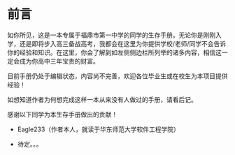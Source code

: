 # 前言

如你所见，这是一本专属于福鼎市第一中学的同学的生存手册。无论你是刚刚入学，还是即将步入高三备战高考，我都会在这里为你提供学校/老师/同学不会告诉你的经验和知识。在这里，你会了解到如左侧侧边栏所列举的诸多内容，相信这一定会成为你高中三年宝贵的财富。

目前手册仍处于编辑状态，内容尚不完善，欢迎各位毕业生或在校生为本项目提供经验！

如想知道作者为何想完成这样一本从来没有人做过的手册，请看后记。

感谢以下同学为本生存手册做出的贡献！

- Eagle233（作者本人，就读于华东师范大学软件工程学院）

- 待定。。。
